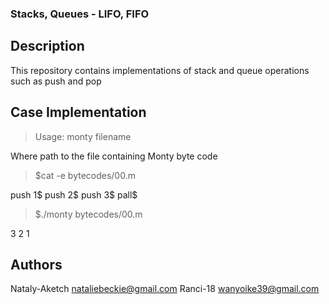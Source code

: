 ### Stacks, Queues - LIFO, FIFO
## Description
This repository contains implementations of stack and queue operations such as push and pop
## Case Implementation
> Usage: monty filename

Where path to the file containing Monty byte code

> $cat -e bytecodes/00.m

push 1$
push 2$
push 3$
pall$

> $./monty bytecodes/00.m

3
2
1

## Authors
Nataly-Aketch <nataliebeckie@gmail.com>
Ranci-18 <wanyoike39@gmail.com>
